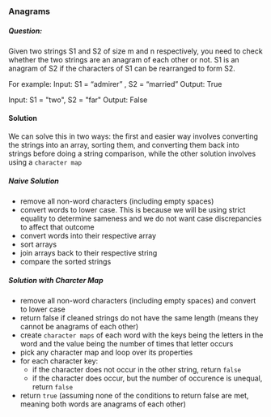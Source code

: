 ### Anagrams

##### Question:

Given two strings S1 and S2 of size m and n respectively, you need to check whether the two strings are an anagram of each other or not. S1 is an anagram of S2 if the characters of S1 can be rearranged to form S2.

For example:
Input: S1 = “admirer” , S2 = “married”
Output: True

Input: S1 = "two", S2 = "far"
Output: False

#### Solution

We can solve this in two ways: the first and easier way involves converting the strings into an array, sorting them, and converting them back into strings before doing a string comparison, while the other solution involves using a `character map`

##### Naive Solution

- remove all non-word characters (including empty spaces)
- convert words to lower case. This is because we will be using strict equality to determine sameness and we do not want case discrepancies to affect that outcome
- convert words into their respective array
- sort arrays
- join arrays back to their respective string
- compare the sorted strings

##### Solution with Charcter Map

- remove all non-word characters (including empty spaces) and convert to lower case
- return false if cleaned strings do not have the same length (means they cannot be anagrams of each other)
- create `character maps` of each word with the keys being the letters in the word and the value being the number of times that letter occurs
- pick any character map and loop over its properties
- for each character key:
  - if the character does not occur in the other string, return `false`
  - if the character does occur, but the number of occurence is unequal, return `false`
- return `true` (assuming none of the conditions to return false are met, meaning both words are anagrams of each other)
